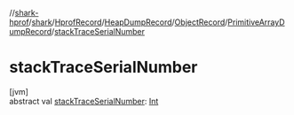 //[shark-hprof](../../../../../../index.md)/[shark](../../../../index.md)/[HprofRecord](../../../index.md)/[HeapDumpRecord](../../index.md)/[ObjectRecord](../index.md)/[PrimitiveArrayDumpRecord](index.md)/[stackTraceSerialNumber](stack-trace-serial-number.md)

# stackTraceSerialNumber

[jvm]\
abstract val [stackTraceSerialNumber](stack-trace-serial-number.md): [Int](https://kotlinlang.org/api/latest/jvm/stdlib/kotlin/-int/index.html)
